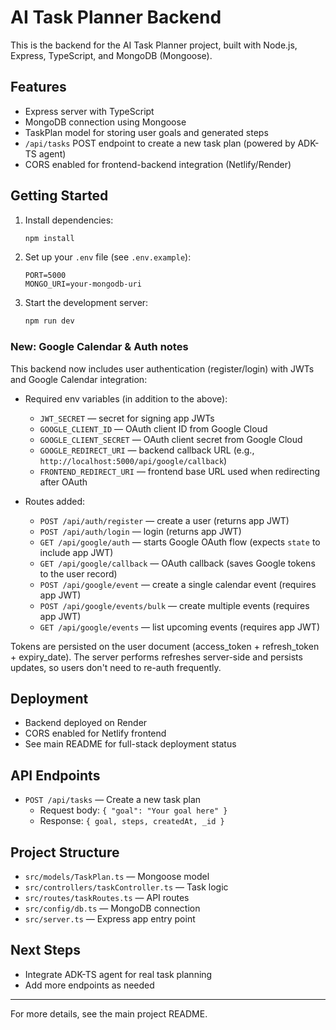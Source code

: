 # AI Task Planner Backend

This is the backend for the AI Task Planner project, built with Node.js, Express, TypeScript, and MongoDB (Mongoose).

## Features
- Express server with TypeScript
- MongoDB connection using Mongoose
- TaskPlan model for storing user goals and generated steps
- `/api/tasks` POST endpoint to create a new task plan (powered by ADK-TS agent)
- CORS enabled for frontend-backend integration (Netlify/Render)

## Getting Started

1. Install dependencies:
   ```sh
   npm install
   ```
2. Set up your `.env` file (see `.env.example`):
   ```env
   PORT=5000
   MONGO_URI=your-mongodb-uri
   ```
3. Start the development server:
   ```sh
   npm run dev
   ```

### New: Google Calendar & Auth notes
This backend now includes user authentication (register/login) with JWTs and Google Calendar integration:

- Required env variables (in addition to the above):
  - `JWT_SECRET` — secret for signing app JWTs
  - `GOOGLE_CLIENT_ID` — OAuth client ID from Google Cloud
  - `GOOGLE_CLIENT_SECRET` — OAuth client secret from Google Cloud
  - `GOOGLE_REDIRECT_URI` — backend callback URL (e.g., `http://localhost:5000/api/google/callback`)
  - `FRONTEND_REDIRECT_URI` — frontend base URL used when redirecting after OAuth

- Routes added:
  - `POST /api/auth/register` — create a user (returns app JWT)
  - `POST /api/auth/login` — login (returns app JWT)
  - `GET /api/google/auth` — starts Google OAuth flow (expects `state` to include app JWT)
  - `GET /api/google/callback` — OAuth callback (saves Google tokens to the user record)
  - `POST /api/google/event` — create a single calendar event (requires app JWT)
  - `POST /api/google/events/bulk` — create multiple events (requires app JWT)
  - `GET /api/google/events` — list upcoming events (requires app JWT)

Tokens are persisted on the user document (access_token + refresh_token + expiry_date). The server performs refreshes server-side and persists updates, so users don't need to re-auth frequently.

## Deployment

- Backend deployed on Render
- CORS enabled for Netlify frontend
- See main README for full-stack deployment status

## API Endpoints

- `POST /api/tasks` — Create a new task plan
  - Request body: `{ "goal": "Your goal here" }`
  - Response: `{ goal, steps, createdAt, _id }`

## Project Structure

- `src/models/TaskPlan.ts` — Mongoose model
- `src/controllers/taskController.ts` — Task logic
- `src/routes/taskRoutes.ts` — API routes
- `src/config/db.ts` — MongoDB connection
- `src/server.ts` — Express app entry point

## Next Steps
- Integrate ADK-TS agent for real task planning
- Add more endpoints as needed

---

For more details, see the main project README.
